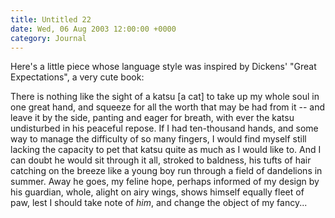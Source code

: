 ```yaml
---
title: Untitled 22
date: Wed, 06 Aug 2003 12:00:00 +0000
category: Journal
---
```


Here's a little piece whose language style was inspired by Dickens'
"Great Expectations", a very cute book:

There is nothing like the sight of a katsu [a cat] to take up my whole
soul in one great hand, and squeeze for all the worth that may be had
from it -- and leave it by the side, panting and eager for breath, with
ever the katsu undisturbed in his peaceful repose.  If I had
ten-thousand hands, and some way to manage the difficulty of so many
fingers, I would find myself still lacking the capacity to pet that
katsu quite as much as I would like to.  And I can doubt he would sit
through it all, stroked to baldness, his tufts of hair catching on the
breeze like a young boy run through a field of dandelions in summer.
Away he goes, my feline hope, perhaps informed of my design by his
guardian, whole, alight on airy wings, shows himself equally fleet of
paw, lest I should take note of *him*, and change the object of my
fancy...


